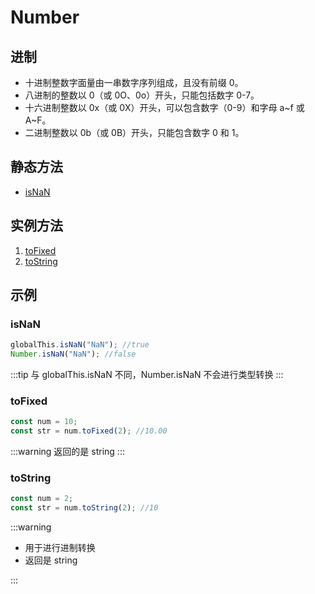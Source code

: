# Number

## 进制

- 十进制整数字面量由一串数字序列组成，且没有前缀 0。
- 八进制的整数以 0（或 0O、0o）开头，只能包括数字 0-7。
- 十六进制整数以 0x（或 0X）开头，可以包含数字（0-9）和字母 a~f 或 A~F。
- 二进制整数以 0b（或 0B）开头，只能包含数字 0 和 1。

## 静态方法

- [isNaN](#isnan)

## 实例方法

1. [toFixed](#tofixed)
2. [toString](#tostring)

## 示例

### isNaN

```js
globalThis.isNaN("NaN"); //true
Number.isNaN("NaN"); //false
```

:::tip
与 globalThis.isNaN 不同，Number.isNaN 不会进行类型转换
:::

### toFixed

```js
const num = 10;
const str = num.toFixed(2); //10.00
```

:::warning
返回的是 string
:::

### toString

```js
const num = 2;
const str = num.toString(2); //10
```

:::warning

- 用于进行进制转换
- 返回是 string

:::
